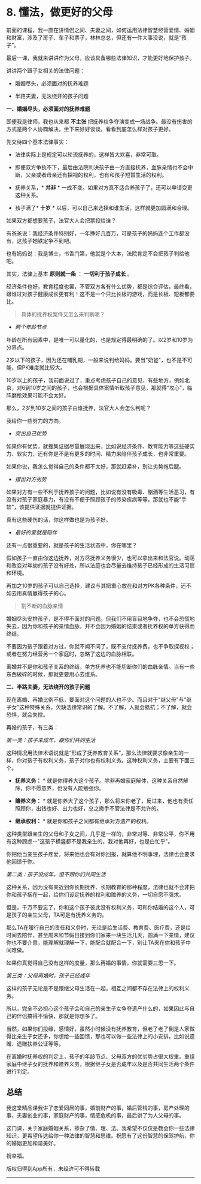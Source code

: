 # 8. 懂法，做更好的父母

前面的课程，我一直在讲情侣之间、夫妻之间，如何运用法律智慧经营爱情、婚姻和财富，涉及了房子、车子和票子，林林总总，但还有一件大事没说，就是“孩子”。

最后一课，我就来讲讲作为父母，应该具备哪些法律知识，才能更好地保护孩子。

讲讲两个跟子女相关的法律问题：

* 婚姻尽头，必须面对的抚养难题

* 半路夫妻，无法绕开的孩子问题

 **一、婚姻尽头，必须面对的抚养难题**

即便我是律师，我也从来都 **不主张** 把抚养权争夺演变成一场战争。最没有伤害的方式是两个人协商解决，坐下来好好谈谈，看看到底怎么样对孩子更好。

先交待四个基本法律事实：

* 法律实际上是规定可以轮流抚养的，这样皆大欢喜，非常可取。

* 即便双方争执不下，最后由法院判决孩子由一方直接抚养，血脉亲情也不会中断，父亲或者母亲还有探视的权利，也有和孩子短暂生活的权利。

* 抚养关系，* **并非** * 一成不变。如果对方真不适合养孩子了，还可以申请变更这种关系。

* 孩子满了* **十岁** * 以后，可以自己来选择和谁生活，这样就更加圆满和合理。

如果双方都想要孩子，法官大人会把票投给谁？

有爸爸说：我经济条件特别好，一年挣好几百万，可是孩子的妈妈连个工作都没有，这孩子她铁定争不到吧。

也有妈妈说：我是博士，书香门第，他就是个大本，法院肯定不会把孩子判给他吧。

其实，法律上基本 **原则就一条** ： **一切利于孩子成长** 。

经济条件也好，教育程度也罢，不管双方各有什么优势，都是综合评估，最终看，跟谁过对孩子健康成长更有利！这不是一个只比长板的游戏，而是长板、短板都要比。

> 具体的抚养权案件又怎么来判断呢？

* *两个年龄节点* 

年龄在所有因素中，是唯一可以量化的，也是规定得最明确的了。以2岁和10岁为分界点。

2岁以下的孩子，因为还在哺乳期，一般来说判给妈妈。要当"奶爸"，也不是不可能，但PK难度就比较大。

10岁以上的孩子，我前面说过了，重点考虑孩子自己的意见，有些地方，例如北京，对6到10岁之间的孩子，也会根据具体案情听取孩子意见，那就得“攻心”，临阵磨枪效果可能不会太好。

那么，2岁到10岁之间的孩子由谁抚养，法官大人会怎么判呢？

我给你一些努力的方向。

* *突出自己优势* 

如果你有优势，就搜集证据尽量展现出来，比如说经济条件、教育能力等这些硬实力、软实力，还有你是不是有更多的时间、精力来陪伴孩子成长，也非常重要。

如果你说，我怎么觉得自己的条件都不太好，那就赶紧补，别让劣势拖后腿。

* *摆出对方劣势* 

如果对方有一些不利于抚养孩子的问题，比如说有没有吸毒、酗酒等生活恶习，有没有对孩子家庭暴力，有没有不便于照顾孩子的传染疾病等等，那就也不能"手软"，该提供证据就提供证据。

真有这些硬伤的话，你这样做也是为孩子好。

* *最好的爱就是陪伴* 

还有一点很重要的，就是孩子的生活状态中，你在哪里？

假如孩子一直由你这边抚养，对方尽抚养义务很少，也可以拿出来和法官说。动荡和改变对年幼的孩子没有好处，所以法庭也会尽量去维持孩子已经形成的生活习惯和环境。

再加之10岁的孩子可以自己选择，建议与其把重心放在和对方PK各种条件，还不如去用真情赢得孩子的心。

> 割不断的血脉亲情

婚姻尽头安排孩子，是不得不面对的问题。但我们不用盲目地争夺，也不会恐慌地失去，因为你和孩子的亲情血脉，并不会因为婚姻的结束或者抚养权的单方获得而终结。

不要因为孩子跟着对方过，你就不闻不问了，既不支付抚养费，也不争取探视权；或者在努力经营另一个家庭时，忽略了这边的血脉相联。

离婚并不是你和孩子关系的终结，单方抚养也不能切断你们的血脉亲情。当有一些东西破碎的时候，那就更要用心去维系。

 **二、半路夫妻，无法绕开的孩子问题**

现在离婚、再婚比例不低，要面对这个问题的人也不少。而且对于"继父母"与"继子女"这种特殊关系，欠缺法律常识的了解。不了解，人就会抵抗；不了解，就会恐惧，就会失控。

再婚的孩子，有三类：

 *第一类：孩子未成年，跟你们共同生活*

这种情况用法律术语说就是“形成了抚养教育关系”，那么法律就要求像亲生的一样，你对孩子有权利义务，孩子对你也有权利义务。这种权利义务，主要有下面三个。

* **抚养义务：** * 就是你得养大这个孩子。除非再婚家庭解体，这种关系自然解除，你不愿意养，也没有人能勉强你。

* **赡养义务：** * 就是你养大了这个孩子，那么将来你老了，反过来，他也有责任照顾你，出钱也好、出力也好，总之撒手不管法律是不允许的。

* **继承权利：** * 就是你和孩子之间都有继承对方遗产的权利。

这种类型跟亲生的父母和子女之间，几乎是一样的，非常对等、非常公平，你不用有这种顾虑--"这孩子横竖都不是我亲生的，我对他再好，也是白忙乎"。

你把他当亲生孩子疼爱，将来他也会有对你回报，就算他不明事理，法律也会要求他回馈于你。

 *第二类：孩子没成年，但不跟你们共同生活*

这种关系，因为没有亲近到你长期抚养、长期教育的那种程度，法律也就不会非把你和孩子捆在一起，给你们设定抚养的权利和赡养的义务，一切自愿不强求。

但是，千万不要忘了，你和这个孩子彼此没有权利义务，可和你结婚的这个人，可是孩子的亲生父母，TA可是有抚养义务的。

那么TA在履行自己的责任和义务时，无论是给生活费、教育费、医疗费，还是给时间去陪伴，甚至周末和节假日接到你们家来一块生活几天，圆满一下亲情，建议你也不要介意，能理解就理解一下，能配合就配合一下，别让TA夹在你和孩子中间难做。

如果你真觉得自己没有这样的度量，那么再婚的事情，你就需要三思一下。

 *第三类：父母再婚时，孩子已经成年*

这样的孩子无论是不是跟继父母生活在一起，相互之间都不存在法律上的权利义务。

所以，完全不必担心这个孩子会和自己的亲生子女争夺遗产什么的，如果因此与自己的伴侣搞得不愉快，那就是你想多了。

当然，如果你们投缘，感情好，虽然小时候没有抚养教育，但老了老了倒是人家做得比亲生子女还多，你想给一些回馈，那也可以做一些法律上的小安排，比如说遗赠、遗赠扶养公证等等。

在离婚时抚养权的判定上，孩子的年龄节点、父母双方的优劣势占很大权重。重组家庭中继子女的抚养和赡养义务，根据继子女是否成年以及是否共同生活两个条件进行判定。

## 总结

我这堂精品课我讲了恋爱同居的事，婚前财产的事，婚后管钱的事，房产处理的事，夫妻创业的事，家庭财产的事，情感危机的事，最后讲了为人父母的事。

这门课，关于家庭婚姻关系，掺杂了情、理、法。我希望不仅仅是教会你一些法律知识，更希望传达给你一种法律的智慧和思维。祝愿有了这份智慧的保驾护航，你的婚姻更加和谐美好。

祝幸福。

版权归得到App所有，未经许可不得转载    

---

